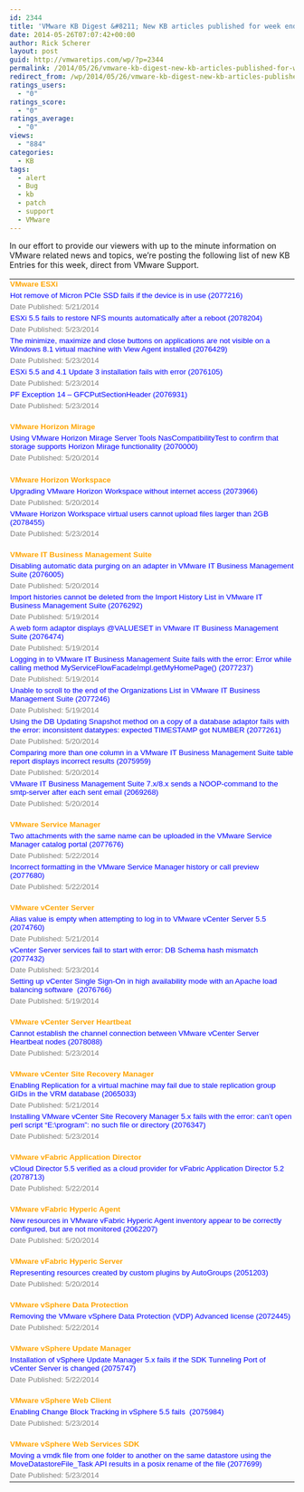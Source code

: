 ```yaml
---
id: 2344
title: 'VMware KB Digest &#8211; New KB articles published for week ending 5/17/14'
date: 2014-05-26T07:07:42+00:00
author: Rick Scherer
layout: post
guid: http://vmwaretips.com/wp/?p=2344
permalink: /2014/05/26/vmware-kb-digest-new-kb-articles-published-for-week-ending-51714-2/
redirect_from: /wp/2014/05/26/vmware-kb-digest-new-kb-articles-published-for-week-ending-51714-2/
ratings_users:
  - "0"
ratings_score:
  - "0"
ratings_average:
  - "0"
views:
  - "884"
categories:
  - KB
tags:
  - alert
  - Bug
  - kb
  - patch
  - support
  - VMware
---
```

In our effort to provide our viewers with up to the minute information on VMware related news and topics, we&#8217;re posting the following list of new KB Entries for this week, direct from VMware Support.

<!--more-->

<table style="border-collapse: collapse;" width="726" border="0" cellspacing="0" cellpadding="0">
  <colgroup> <col style="width: 545pt; mso-width-source: userset; mso-width-alt: 26587;" width="727" /></colgroup> <tr style="height: 12.75pt;">
    <td class="xl65" style="vertical-align: top; padding-top: 1px; padding-left: 1px; padding-right: 1px;" dir="ltr" width="724" height="17">
      <span style="font-family: Arial;"><span style="font-size: 10pt; color: #ffa500;"><strong>VMware ESXi</strong></span></span>
    </td>
  </tr>
  
  <tr style="height: 12.75pt;">
    <td class="xl66" style="vertical-align: top; padding-top: 1px; padding-left: 1px; padding-right: 1px;" dir="ltr" width="724" height="17">
      <a style="href: &quot;http://bit.ly/1tduRFb;"><span style="mso-generic-font-family: auto; mso-font-charset: 1;"><span style="font-family: Arial;"><span style="font-size: 10pt; color: #0000ff;"><span style="text-decoration: none;">Hot remove of Micron PCIe SSD fails if the device is in use (2077216)</span></span></span></span></a>
    </td>
  </tr>
  
  <tr style="height: 12.75pt;">
    <td class="xl67" style="vertical-align: top; padding-top: 1px; padding-left: 1px; padding-right: 1px;" dir="ltr" width="724" height="17">
      <span style="font-family: Arial;"><span style="font-size: 10pt; color: #808080;">Date Published: 5/21/2014</span></span>
    </td>
  </tr>
  
  <tr style="height: 12.75pt;">
    <td class="xl66" style="vertical-align: top; padding-top: 1px; padding-left: 1px; padding-right: 1px;" dir="ltr" width="724" height="17">
      <a style="href: &quot;http://bit.ly/1jRec9q;"><span style="mso-generic-font-family: auto; mso-font-charset: 1;"><span style="font-family: Arial;"><span style="font-size: 10pt; color: #0000ff;"><span style="text-decoration: none;">ESXi 5.5 fails to restore NFS mounts automatically after a reboot (2078204)</span></span></span></span></a>
    </td>
  </tr>
  
  <tr style="height: 12.75pt;">
    <td class="xl67" style="vertical-align: top; padding-top: 1px; padding-left: 1px; padding-right: 1px;" dir="ltr" width="724" height="17">
      <span style="font-family: Arial;"><span style="font-size: 10pt; color: #808080;">Date Published: 5/23/2014</span></span>
    </td>
  </tr>
  
  <tr style="height: 25.5pt;">
    <td class="xl66" style="vertical-align: top; padding-top: 1px; padding-left: 1px; padding-right: 1px;" dir="ltr" width="724" height="34">
      <a style="href: &quot;http://bit.ly/1tduQkt;"><span style="mso-generic-font-family: auto; mso-font-charset: 1;"><span style="font-family: Arial;"><span style="font-size: 10pt; color: #0000ff;"><span style="text-decoration: none;">The minimize, maximize and close buttons on applications are not visible on a Windows 8.1 virtual machine with View Agent installed (2076429)</span></span></span></span></a>
    </td>
  </tr>
  
  <tr style="height: 12.75pt;">
    <td class="xl67" style="vertical-align: top; padding-top: 1px; padding-left: 1px; padding-right: 1px;" dir="ltr" width="724" height="17">
      <span style="font-family: Arial;"><span style="font-size: 10pt; color: #808080;">Date Published: 5/23/2014</span></span>
    </td>
  </tr>
  
  <tr style="height: 12.75pt;">
    <td class="xl66" style="vertical-align: top; padding-top: 1px; padding-left: 1px; padding-right: 1px;" dir="ltr" width="724" height="17">
      <a style="href: &quot;http://bit.ly/1jRec9t;"><span style="mso-generic-font-family: auto; mso-font-charset: 1;"><span style="font-family: Arial;"><span style="font-size: 10pt; color: #0000ff;"><span style="text-decoration: none;">ESXi 5.5 and 4.1 Update 3 installation fails with error (2076105)</span></span></span></span></a>
    </td>
  </tr>
  
  <tr style="height: 12.75pt;">
    <td class="xl67" style="vertical-align: top; padding-top: 1px; padding-left: 1px; padding-right: 1px;" dir="ltr" width="724" height="17">
      <span style="font-family: Arial;"><span style="font-size: 10pt; color: #808080;">Date Published: 5/23/2014</span></span>
    </td>
  </tr>
  
  <tr style="height: 12.75pt;">
    <td class="xl66" style="vertical-align: top; padding-top: 1px; padding-left: 1px; padding-right: 1px;" dir="ltr" width="724" height="17">
      <a style="href: &quot;http://bit.ly/1tduRVs;"><span style="mso-generic-font-family: auto; mso-font-charset: 1;"><span style="font-family: Arial;"><span style="font-size: 10pt; color: #0000ff;"><span style="text-decoration: none;">PF Exception 14 – GFCPutSectionHeader (2076931)</span></span></span></span></a>
    </td>
  </tr>
  
  <tr style="height: 12.75pt;">
    <td class="xl67" style="vertical-align: top; padding-top: 1px; padding-left: 1px; padding-right: 1px;" dir="ltr" width="724" height="17">
      <span style="font-family: Arial;"><span style="font-size: 10pt; color: #808080;">Date Published: 5/23/2014</span></span>
    </td>
  </tr>
  
  <tr style="height: 12.75pt;">
    <td class="xl67" style="vertical-align: top; padding-top: 1px; padding-left: 1px; padding-right: 1px;" dir="ltr" width="724" height="17">
    </td>
  </tr>
  
  <tr style="height: 14.25pt; mso-height-source: userset;">
    <td class="xl65" style="vertical-align: top; padding-top: 1px; padding-left: 1px; padding-right: 1px;" dir="ltr" width="724" height="19">
      <span style="font-family: Arial;"><span style="font-size: 10pt; color: #ffa500;"><strong>VMware Horizon Mirage</strong></span></span>
    </td>
  </tr>
  
  <tr style="height: 14.25pt; mso-height-source: userset;">
    <td class="xl66" style="vertical-align: top; padding-top: 1px; padding-left: 1px; padding-right: 1px;" dir="ltr" width="724" height="19">
      <a style="href: &quot;http://bit.ly/1jRec9x;"><span style="mso-generic-font-family: auto; mso-font-charset: 1;"><span style="font-family: Arial;"><span style="font-size: 10pt; color: #0000ff;"><span style="text-decoration: none;">Using VMware Horizon Mirage Server Tools NasCompatibilityTest to confirm that storage supports Horizon Mirage functionality (2070000)</span></span></span></span></a>
    </td>
  </tr>
  
  <tr style="height: 14.25pt; mso-height-source: userset;">
    <td class="xl67" style="vertical-align: top; padding-top: 1px; padding-left: 1px; padding-right: 1px;" dir="ltr" width="724" height="19">
      <span style="font-family: Arial;"><span style="font-size: 10pt; color: #808080;">Date Published: 5/20/2014</span></span>
    </td>
  </tr>
  
  <tr style="height: 14.25pt; mso-height-source: userset;">
    <td class="xl67" style="vertical-align: top; padding-top: 1px; padding-left: 1px; padding-right: 1px;" dir="ltr" width="724" height="19">
    </td>
  </tr>
  
  <tr style="height: 14.25pt; mso-height-source: userset;">
    <td class="xl65" style="vertical-align: top; padding-top: 1px; padding-left: 1px; padding-right: 1px;" dir="ltr" width="724" height="19">
      <span style="font-family: Arial;"><span style="font-size: 10pt; color: #ffa500;"><strong>VMware Horizon Workspace</strong></span></span>
    </td>
  </tr>
  
  <tr style="height: 14.25pt; mso-height-source: userset;">
    <td class="xl66" style="vertical-align: top; padding-top: 1px; padding-left: 1px; padding-right: 1px;" dir="ltr" width="724" height="19">
      <a style="href: &quot;http://bit.ly/1tduQkv;"><span style="mso-generic-font-family: auto; mso-font-charset: 1;"><span style="font-family: Arial;"><span style="font-size: 10pt; color: #0000ff;"><span style="text-decoration: none;">Upgrading VMware Horizon Workspace without internet access (2073966)</span></span></span></span></a>
    </td>
  </tr>
  
  <tr style="height: 14.25pt; mso-height-source: userset;">
    <td class="xl67" style="vertical-align: top; padding-top: 1px; padding-left: 1px; padding-right: 1px;" dir="ltr" width="724" height="19">
      <span style="font-family: Arial;"><span style="font-size: 10pt; color: #808080;">Date Published: 5/20/2014</span></span>
    </td>
  </tr>
  
  <tr style="height: 12.75pt;">
    <td class="xl66" style="vertical-align: top; padding-top: 1px; padding-left: 1px; padding-right: 1px;" dir="ltr" width="724" height="17">
      <a style="href: &quot;http://bit.ly/1jReahO;"><span style="mso-generic-font-family: auto; mso-font-charset: 1;"><span style="font-family: Arial;"><span style="font-size: 10pt; color: #0000ff;"><span style="text-decoration: none;">VMware Horizon Workspace virtual users cannot upload files larger than 2GB (2078455)</span></span></span></span></a>
    </td>
  </tr>
  
  <tr style="height: 12.75pt;">
    <td class="xl67" style="vertical-align: top; padding-top: 1px; padding-left: 1px; padding-right: 1px;" dir="ltr" width="724" height="17">
      <span style="font-family: Arial;"><span style="font-size: 10pt; color: #808080;">Date Published: 5/23/2014</span></span>
    </td>
  </tr>
  
  <tr style="height: 12.75pt;">
    <td class="xl67" style="vertical-align: top; padding-top: 1px; padding-left: 1px; padding-right: 1px;" dir="ltr" width="724" height="17">
    </td>
  </tr>
  
  <tr style="height: 12.75pt;">
    <td class="xl65" style="vertical-align: top; padding-top: 1px; padding-left: 1px; padding-right: 1px;" dir="ltr" width="724" height="17">
      <span style="font-family: Arial;"><span style="font-size: 10pt; color: #ffa500;"><strong>VMware IT Business Management Suite</strong></span></span>
    </td>
  </tr>
  
  <tr style="height: 12.75pt;">
    <td class="xl66" style="vertical-align: top; padding-top: 1px; padding-left: 1px; padding-right: 1px;" dir="ltr" width="724" height="17">
      <a style="href: &quot;http://bit.ly/1tduQkA;"><span style="mso-generic-font-family: auto; mso-font-charset: 1;"><span style="font-family: Arial;"><span style="font-size: 10pt; color: #0000ff;"><span style="text-decoration: none;">Disabling automatic data purging on an adapter in VMware IT Business Management Suite (2076005)</span></span></span></span></a>
    </td>
  </tr>
  
  <tr style="height: 12.75pt;">
    <td class="xl67" style="vertical-align: top; padding-top: 1px; padding-left: 1px; padding-right: 1px;" dir="ltr" width="724" height="17">
      <span style="font-family: Arial;"><span style="font-size: 10pt; color: #808080;">Date Published: 5/20/2014</span></span>
    </td>
  </tr>
  
  <tr style="height: 12.75pt;">
    <td class="xl66" style="vertical-align: top; padding-top: 1px; padding-left: 1px; padding-right: 1px;" dir="ltr" width="724" height="17">
      <a style="href: &quot;http://bit.ly/1jReahT;"><span style="mso-generic-font-family: auto; mso-font-charset: 1;"><span style="font-family: Arial;"><span style="font-size: 10pt; color: #0000ff;"><span style="text-decoration: none;">Import histories cannot be deleted from the Import History List in VMware IT Business Management Suite (2076292)</span></span></span></span></a>
    </td>
  </tr>
  
  <tr style="height: 12.75pt;">
    <td class="xl67" style="vertical-align: top; padding-top: 1px; padding-left: 1px; padding-right: 1px;" dir="ltr" width="724" height="17">
      <span style="font-family: Arial;"><span style="font-size: 10pt; color: #808080;">Date Published: 5/19/2014</span></span>
    </td>
  </tr>
  
  <tr style="height: 12.75pt;">
    <td class="xl66" style="vertical-align: top; padding-top: 1px; padding-left: 1px; padding-right: 1px;" dir="ltr" width="724" height="17">
      <a style="href: &quot;http://bit.ly/1tduTg0;"><span style="mso-generic-font-family: auto; mso-font-charset: 1;"><span style="font-family: Arial;"><span style="font-size: 10pt; color: #0000ff;"><span style="text-decoration: none;">A web form adaptor displays @VALUESET in VMware IT Business Management Suite (2076474)</span></span></span></span></a>
    </td>
  </tr>
  
  <tr style="height: 12.75pt;">
    <td class="xl67" style="vertical-align: top; padding-top: 1px; padding-left: 1px; padding-right: 1px;" dir="ltr" width="724" height="17">
      <span style="font-family: Arial;"><span style="font-size: 10pt; color: #808080;">Date Published: 5/19/2014</span></span>
    </td>
  </tr>
  
  <tr style="height: 25.5pt;">
    <td class="xl66" style="vertical-align: top; padding-top: 1px; padding-left: 1px; padding-right: 1px;" dir="ltr" width="724" height="34">
      <a style="href: &quot;http://bit.ly/1jRecpV;"><span style="mso-generic-font-family: auto; mso-font-charset: 1;"><span style="font-family: Arial;"><span style="font-size: 10pt; color: #0000ff;"><span style="text-decoration: none;">Logging in to VMware IT Business Management Suite fails with the error: Error while calling method MyServiceFlowFacadeImpl.getMyHomePage() (2077237)</span></span></span></span></a>
    </td>
  </tr>
  
  <tr style="height: 12.75pt;">
    <td class="xl67" style="vertical-align: top; padding-top: 1px; padding-left: 1px; padding-right: 1px;" dir="ltr" width="724" height="17">
      <span style="font-family: Arial;"><span style="font-size: 10pt; color: #808080;">Date Published: 5/19/2014</span></span>
    </td>
  </tr>
  
  <tr style="height: 12.75pt;">
    <td class="xl66" style="vertical-align: top; padding-top: 1px; padding-left: 1px; padding-right: 1px;" dir="ltr" width="724" height="17">
      <a style="href: &quot;http://bit.ly/1tduTg2;"><span style="mso-generic-font-family: auto; mso-font-charset: 1;"><span style="font-family: Arial;"><span style="font-size: 10pt; color: #0000ff;"><span style="text-decoration: none;">Unable to scroll to the end of the Organizations List in VMware IT Business Management Suite (2077246)</span></span></span></span></a>
    </td>
  </tr>
  
  <tr style="height: 12.75pt;">
    <td class="xl67" style="vertical-align: top; padding-top: 1px; padding-left: 1px; padding-right: 1px;" dir="ltr" width="724" height="17">
      <span style="font-family: Arial;"><span style="font-size: 10pt; color: #808080;">Date Published: 5/19/2014</span></span>
    </td>
  </tr>
  
  <tr style="height: 25.5pt;">
    <td class="xl66" style="vertical-align: top; padding-top: 1px; padding-left: 1px; padding-right: 1px;" dir="ltr" width="724" height="34">
      <a style="href: &quot;http://bit.ly/1jRecpX;"><span style="mso-generic-font-family: auto; mso-font-charset: 1;"><span style="font-family: Arial;"><span style="font-size: 10pt; color: #0000ff;"><span style="text-decoration: none;">Using the DB Updating Snapshot method on a copy of a database adaptor fails with the error: inconsistent datatypes: expected TIMESTAMP got NUMBER (2077261)</span></span></span></span></a>
    </td>
  </tr>
  
  <tr style="height: 12.75pt;">
    <td class="xl67" style="vertical-align: top; padding-top: 1px; padding-left: 1px; padding-right: 1px;" dir="ltr" width="724" height="17">
      <span style="font-family: Arial;"><span style="font-size: 10pt; color: #808080;">Date Published: 5/20/2014</span></span>
    </td>
  </tr>
  
  <tr style="height: 25.5pt;">
    <td class="xl66" style="vertical-align: top; padding-top: 1px; padding-left: 1px; padding-right: 1px;" dir="ltr" width="724" height="34">
      <a style="href: &quot;http://bit.ly/1tduTg7;"><span style="mso-generic-font-family: auto; mso-font-charset: 1;"><span style="font-family: Arial;"><span style="font-size: 10pt; color: #0000ff;"><span style="text-decoration: none;">Comparing more than one column in a VMware IT Business Management Suite table report displays incorrect results (2075959)</span></span></span></span></a>
    </td>
  </tr>
  
  <tr style="height: 12.75pt;">
    <td class="xl67" style="vertical-align: top; padding-top: 1px; padding-left: 1px; padding-right: 1px;" dir="ltr" width="724" height="17">
      <span style="font-family: Arial;"><span style="font-size: 10pt; color: #808080;">Date Published: 5/20/2014</span></span>
    </td>
  </tr>
  
  <tr style="height: 25.5pt;">
    <td class="xl66" style="vertical-align: top; padding-top: 1px; padding-left: 1px; padding-right: 1px;" dir="ltr" width="724" height="34">
      <a style="href: &quot;http://bit.ly/1jReayb;"><span style="mso-generic-font-family: auto; mso-font-charset: 1;"><span style="font-family: Arial;"><span style="font-size: 10pt; color: #0000ff;"><span style="text-decoration: none;">VMware IT Business Management Suite 7.x/8.x sends a NOOP-command to the smtp-server after each sent email (2069268)</span></span></span></span></a>
    </td>
  </tr>
  
  <tr style="height: 12.75pt;">
    <td class="xl67" style="vertical-align: top; padding-top: 1px; padding-left: 1px; padding-right: 1px;" dir="ltr" width="724" height="17">
      <span style="font-family: Arial;"><span style="font-size: 10pt; color: #808080;">Date Published: 5/20/2014</span></span>
    </td>
  </tr>
  
  <tr style="height: 12.75pt;">
    <td class="xl67" style="vertical-align: top; padding-top: 1px; padding-left: 1px; padding-right: 1px;" dir="ltr" width="724" height="17">
    </td>
  </tr>
  
  <tr style="height: 12.75pt;">
    <td class="xl65" style="vertical-align: top; padding-top: 1px; padding-left: 1px; padding-right: 1px;" dir="ltr" width="724" height="17">
      <span style="font-family: Arial;"><span style="color: #ffa500;"><strong><span style="font-size: 10pt;">VMware Service Manager</span><span style="mso-spacerun: yes;"><span style="font-size: 10pt;"> </span></span></strong></span></span>
    </td>
  </tr>
  
  <tr style="height: 12.75pt;">
    <td class="xl66" style="vertical-align: top; padding-top: 1px; padding-left: 1px; padding-right: 1px;" dir="ltr" width="724" height="17">
      <a style="href: &quot;http://bit.ly/1jReayd;"><span style="mso-generic-font-family: auto; mso-font-charset: 1;"><span style="font-family: Arial;"><span style="font-size: 10pt; color: #0000ff;"><span style="text-decoration: none;">Two attachments with the same name can be uploaded in the VMware Service Manager catalog portal (2077676)</span></span></span></span></a>
    </td>
  </tr>
  
  <tr style="height: 12.75pt;">
    <td class="xl67" style="vertical-align: top; padding-top: 1px; padding-left: 1px; padding-right: 1px;" dir="ltr" width="724" height="17">
      <span style="font-family: Arial;"><span style="font-size: 10pt; color: #808080;">Date Published: 5/22/2014</span></span>
    </td>
  </tr>
  
  <tr style="height: 12.75pt;">
    <td class="xl66" style="vertical-align: top; padding-top: 1px; padding-left: 1px; padding-right: 1px;" dir="ltr" width="724" height="17">
      <a style="href: &quot;http://bit.ly/1tduTgb;"><span style="mso-generic-font-family: auto; mso-font-charset: 1;"><span style="font-family: Arial;"><span style="font-size: 10pt; color: #0000ff;"><span style="text-decoration: none;">Incorrect formatting in the VMware Service Manager history or call preview (2077680)</span></span></span></span></a>
    </td>
  </tr>
  
  <tr style="height: 12.75pt;">
    <td class="xl67" style="vertical-align: top; padding-top: 1px; padding-left: 1px; padding-right: 1px;" dir="ltr" width="724" height="17">
      <span style="font-family: Arial;"><span style="font-size: 10pt; color: #808080;">Date Published: 5/22/2014</span></span>
    </td>
  </tr>
  
  <tr style="height: 12.75pt;">
    <td class="xl67" style="vertical-align: top; padding-top: 1px; padding-left: 1px; padding-right: 1px;" dir="ltr" width="724" height="17">
    </td>
  </tr>
  
  <tr style="height: 12.75pt;">
    <td class="xl65" style="vertical-align: top; padding-top: 1px; padding-left: 1px; padding-right: 1px;" dir="ltr" width="724" height="17">
      <span style="font-family: Arial;"><span style="font-size: 10pt; color: #ffa500;"><strong>VMware vCenter Server</strong></span></span>
    </td>
  </tr>
  
  <tr style="height: 12.75pt;">
    <td class="xl66" style="vertical-align: top; padding-top: 1px; padding-left: 1px; padding-right: 1px;" dir="ltr" width="724" height="17">
      <a style="href: &quot;http://bit.ly/1jReayh;"><span style="mso-generic-font-family: auto; mso-font-charset: 1;"><span style="font-family: Arial;"><span style="font-size: 10pt; color: #0000ff;"><span style="text-decoration: none;">Alias value is empty when attempting to log in to VMware vCenter Server 5.5 (2074760)</span></span></span></span></a>
    </td>
  </tr>
  
  <tr style="height: 12.75pt;">
    <td class="xl67" style="vertical-align: top; padding-top: 1px; padding-left: 1px; padding-right: 1px;" dir="ltr" width="724" height="17">
      <span style="font-family: Arial;"><span style="font-size: 10pt; color: #808080;">Date Published: 5/21/2014</span></span>
    </td>
  </tr>
  
  <tr style="height: 12.75pt;">
    <td class="xl66" style="vertical-align: top; padding-top: 1px; padding-left: 1px; padding-right: 1px;" dir="ltr" width="724" height="17">
      <a style="href: &quot;http://bit.ly/1jReayl;"><span style="mso-generic-font-family: auto; mso-font-charset: 1;"><span style="font-family: Arial;"><span style="font-size: 10pt; color: #0000ff;"><span style="text-decoration: none;">vCenter Server services fail to start with error: DB Schema hash mismatch (2077432)</span></span></span></span></a>
    </td>
  </tr>
  
  <tr style="height: 12.75pt;">
    <td class="xl67" style="vertical-align: top; padding-top: 1px; padding-left: 1px; padding-right: 1px;" dir="ltr" width="724" height="17">
      <span style="font-family: Arial;"><span style="font-size: 10pt; color: #808080;">Date Published: 5/23/2014</span></span>
    </td>
  </tr>
  
  <tr style="height: 12.75pt;">
    <td class="xl66" style="vertical-align: top; padding-top: 1px; padding-left: 1px; padding-right: 1px;" dir="ltr" width="724" height="17">
      <a style="href: &quot;http://bit.ly/1jReayp;"><span style="mso-generic-font-family: auto; mso-font-charset: 1;"><span style="font-family: Arial;"><span style="font-size: 10pt; color: #0000ff;"><span style="text-decoration: none;">Setting up vCenter Single Sign-On in high availability mode with an Apache load balancing software<span style="mso-spacerun: yes;">  </span>(2076766)</span></span></span></span></a>
    </td>
  </tr>
  
  <tr style="height: 12.75pt;">
    <td class="xl67" style="vertical-align: top; padding-top: 1px; padding-left: 1px; padding-right: 1px;" dir="ltr" width="724" height="17">
      <span style="font-family: Arial;"><span style="font-size: 10pt; color: #808080;">Date Published: 5/19/2014</span></span>
    </td>
  </tr>
  
  <tr style="height: 12.75pt;">
    <td class="xl67" style="vertical-align: top; padding-top: 1px; padding-left: 1px; padding-right: 1px;" dir="ltr" width="724" height="17">
    </td>
  </tr>
  
  <tr style="height: 12.75pt;">
    <td class="xl65" style="vertical-align: top; padding-top: 1px; padding-left: 1px; padding-right: 1px;" dir="ltr" width="724" height="17">
      <span style="font-family: Arial;"><span style="font-size: 10pt; color: #ffa500;"><strong>VMware vCenter Server Heartbeat</strong></span></span>
    </td>
  </tr>
  
  <tr style="height: 12.75pt;">
    <td class="xl66" style="vertical-align: top; padding-top: 1px; padding-left: 1px; padding-right: 1px;" dir="ltr" width="724" height="17">
      <a style="href: &quot;http://bit.ly/1tduRVJ;"><span style="mso-generic-font-family: auto; mso-font-charset: 1;"><span style="font-family: Arial;"><span style="font-size: 10pt; color: #0000ff;"><span style="text-decoration: none;">Cannot establish the channel connection between VMware vCenter Server Heartbeat nodes (2078088)</span></span></span></span></a>
    </td>
  </tr>
  
  <tr style="height: 12.75pt;">
    <td class="xl67" style="vertical-align: top; padding-top: 1px; padding-left: 1px; padding-right: 1px;" dir="ltr" width="724" height="17">
      <span style="font-family: Arial;"><span style="font-size: 10pt; color: #808080;">Date Published: 5/23/2014</span></span>
    </td>
  </tr>
  
  <tr style="height: 12.75pt;">
    <td class="xl67" style="vertical-align: top; padding-top: 1px; padding-left: 1px; padding-right: 1px;" dir="ltr" width="724" height="17">
    </td>
  </tr>
  
  <tr style="height: 12.75pt;">
    <td class="xl65" style="vertical-align: top; padding-top: 1px; padding-left: 1px; padding-right: 1px;" dir="ltr" width="724" height="17">
      <span style="font-family: Arial;"><span style="font-size: 10pt; color: #ffa500;"><strong>VMware vCenter Site Recovery Manager</strong></span></span>
    </td>
  </tr>
  
  <tr style="height: 12.75pt;">
    <td class="xl66" style="vertical-align: top; padding-top: 1px; padding-left: 1px; padding-right: 1px;" dir="ltr" width="724" height="17">
      <a style="href: &quot;http://bit.ly/1tduTwx;"><span style="mso-generic-font-family: auto; mso-font-charset: 1;"><span style="font-family: Arial;"><span style="font-size: 10pt; color: #0000ff;"><span style="text-decoration: none;">Enabling Replication for a virtual machine may fail due to stale replication group GIDs in the VRM database (2065033)</span></span></span></span></a>
    </td>
  </tr>
  
  <tr style="height: 12.75pt;">
    <td class="xl67" style="vertical-align: top; padding-top: 1px; padding-left: 1px; padding-right: 1px;" dir="ltr" width="724" height="17">
      <span style="font-family: Arial;"><span style="font-size: 10pt; color: #808080;">Date Published: 5/21/2014</span></span>
    </td>
  </tr>
  
  <tr style="height: 25.5pt;">
    <td class="xl66" style="vertical-align: top; padding-top: 1px; padding-left: 1px; padding-right: 1px;" dir="ltr" width="724" height="34">
      <a style="href: &quot;http://bit.ly/1jRecGi;"><span style="mso-generic-font-family: auto; mso-font-charset: 1;"><span style="font-family: Arial;"><span style="font-size: 10pt; color: #0000ff;"><span style="text-decoration: none;">Installing VMware vCenter Site Recovery Manager 5.x fails with the error: can’t open perl script “E:\program”: no such file or directory (2076347)</span></span></span></span></a>
    </td>
  </tr>
  
  <tr style="height: 12.75pt;">
    <td class="xl67" style="vertical-align: top; padding-top: 1px; padding-left: 1px; padding-right: 1px;" dir="ltr" width="724" height="17">
      <span style="font-family: Arial;"><span style="font-size: 10pt; color: #808080;">Date Published: 5/23/2014</span></span>
    </td>
  </tr>
  
  <tr style="height: 12.75pt;">
    <td class="xl67" style="vertical-align: top; padding-top: 1px; padding-left: 1px; padding-right: 1px;" dir="ltr" width="724" height="17">
    </td>
  </tr>
  
  <tr style="height: 12.75pt;">
    <td class="xl65" style="vertical-align: top; padding-top: 1px; padding-left: 1px; padding-right: 1px;" dir="ltr" width="724" height="17">
      <span style="font-family: Arial;"><span style="color: #ffa500;"><strong><span style="font-size: 10pt;">VMware vFabric Application Director</span><span style="mso-spacerun: yes;"><span style="font-size: 10pt;"> </span></span></strong></span></span>
    </td>
  </tr>
  
  <tr style="height: 12.75pt;">
    <td class="xl66" style="vertical-align: top; padding-top: 1px; padding-left: 1px; padding-right: 1px;" dir="ltr" width="724" height="17">
      <a style="href: &quot;http://bit.ly/1tduTwz;"><span style="mso-generic-font-family: auto; mso-font-charset: 1;"><span style="font-family: Arial;"><span style="font-size: 10pt; color: #0000ff;"><span style="text-decoration: none;">vCloud Director 5.5 verified as a cloud provider for vFabric Application Director 5.2 (2078713)</span></span></span></span></a>
    </td>
  </tr>
  
  <tr style="height: 12.75pt;">
    <td class="xl67" style="vertical-align: top; padding-top: 1px; padding-left: 1px; padding-right: 1px;" dir="ltr" width="724" height="17">
      <span style="font-family: Arial;"><span style="font-size: 10pt; color: #808080;">Date Published: 5/22/2014</span></span>
    </td>
  </tr>
  
  <tr style="height: 12.75pt;">
    <td class="xl67" style="vertical-align: top; padding-top: 1px; padding-left: 1px; padding-right: 1px;" dir="ltr" width="724" height="17">
    </td>
  </tr>
  
  <tr style="height: 12.75pt;">
    <td class="xl65" style="vertical-align: top; padding-top: 1px; padding-left: 1px; padding-right: 1px;" dir="ltr" width="724" height="17">
      <span style="font-family: Arial;"><span style="color: #ffa500;"><strong><span style="font-size: 10pt;">VMware vFabric Hyperic Agent</span><span style="mso-spacerun: yes;"><span style="font-size: 10pt;"> </span></span></strong></span></span>
    </td>
  </tr>
  
  <tr style="height: 15pt; mso-height-source: userset;">
    <td class="xl66" style="vertical-align: top; padding-top: 1px; padding-left: 1px; padding-right: 1px;" dir="ltr" width="724" height="20">
      <a style="href: &quot;http://bit.ly/1jRecGk;"><span style="mso-generic-font-family: auto; mso-font-charset: 1;"><span style="font-family: Arial;"><span style="font-size: 10pt; color: #0000ff;"><span style="text-decoration: none;">New resources in VMware vFabric Hyperic Agent inventory appear to be correctly configured, but are not monitored (2062207)</span></span></span></span></a>
    </td>
  </tr>
  
  <tr style="height: 12.75pt;">
    <td class="xl67" style="vertical-align: top; padding-top: 1px; padding-left: 1px; padding-right: 1px;" dir="ltr" width="724" height="17">
      <span style="font-family: Arial;"><span style="font-size: 10pt; color: #808080;">Date Published: 5/20/2014</span></span>
    </td>
  </tr>
  
  <tr style="height: 12.75pt;">
    <td class="xl67" style="vertical-align: top; padding-top: 1px; padding-left: 1px; padding-right: 1px;" dir="ltr" width="724" height="17">
    </td>
  </tr>
  
  <tr style="height: 12.75pt;">
    <td class="xl65" style="vertical-align: top; padding-top: 1px; padding-left: 1px; padding-right: 1px;" dir="ltr" width="724" height="17">
      <span style="font-family: Arial;"><span style="font-size: 10pt; color: #ffa500;"><strong>VMware vFabric Hyperic Server</strong></span></span>
    </td>
  </tr>
  
  <tr style="height: 12.75pt;">
    <td class="xl66" style="vertical-align: top; padding-top: 1px; padding-left: 1px; padding-right: 1px;" dir="ltr" width="724" height="17">
      <a style="href: &quot;http://bit.ly/1tduTwD;"><span style="mso-generic-font-family: auto; mso-font-charset: 1;"><span style="font-family: Arial;"><span style="font-size: 10pt; color: #0000ff;"><span style="text-decoration: none;">Representing resources created by custom plugins by AutoGroups (2051203)</span></span></span></span></a>
    </td>
  </tr>
  
  <tr style="height: 12.75pt;">
    <td class="xl67" style="vertical-align: top; padding-top: 1px; padding-left: 1px; padding-right: 1px;" dir="ltr" width="724" height="17">
      <span style="font-family: Arial;"><span style="font-size: 10pt; color: #808080;">Date Published: 5/20/2014</span></span>
    </td>
  </tr>
  
  <tr style="height: 12.75pt;">
    <td class="xl67" style="vertical-align: top; padding-top: 1px; padding-left: 1px; padding-right: 1px;" dir="ltr" width="724" height="17">
    </td>
  </tr>
  
  <tr style="height: 12.75pt;">
    <td class="xl65" style="vertical-align: top; padding-top: 1px; padding-left: 1px; padding-right: 1px;" dir="ltr" width="724" height="17">
      <span style="font-family: Arial;"><span style="color: #ffa500;"><strong><span style="font-size: 10pt;">VMware vSphere Data Protection</span><span style="mso-spacerun: yes;"><span style="font-size: 10pt;"> </span></span></strong></span></span>
    </td>
  </tr>
  
  <tr style="height: 12.75pt;">
    <td class="xl66" style="vertical-align: top; padding-top: 1px; padding-left: 1px; padding-right: 1px;" dir="ltr" width="724" height="17">
      <a style="href: &quot;http://bit.ly/1jRecGm;"><span style="mso-generic-font-family: auto; mso-font-charset: 1;"><span style="font-family: Arial;"><span style="font-size: 10pt; color: #0000ff;"><span style="text-decoration: none;">Removing the VMware vSphere Data Protection (VDP) Advanced license (2072445)</span></span></span></span></a>
    </td>
  </tr>
  
  <tr style="height: 12.75pt;">
    <td class="xl67" style="vertical-align: top; padding-top: 1px; padding-left: 1px; padding-right: 1px;" dir="ltr" width="724" height="17">
      <span style="font-family: Arial;"><span style="font-size: 10pt; color: #808080;">Date Published: 5/22/2014</span></span>
    </td>
  </tr>
  
  <tr style="height: 12.75pt;">
    <td class="xl67" style="vertical-align: top; padding-top: 1px; padding-left: 1px; padding-right: 1px;" dir="ltr" width="724" height="17">
    </td>
  </tr>
  
  <tr style="height: 12.75pt;">
    <td class="xl65" style="vertical-align: top; padding-top: 1px; padding-left: 1px; padding-right: 1px;" dir="ltr" width="724" height="17">
      <span style="font-family: Arial;"><span style="color: #ffa500;"><strong><span style="font-size: 10pt;">VMware vSphere Update Manager</span><span style="mso-spacerun: yes;"><span style="font-size: 10pt;"> </span></span></strong></span></span>
    </td>
  </tr>
  
  <tr style="height: 12.75pt;">
    <td class="xl66" style="vertical-align: top; padding-top: 1px; padding-left: 1px; padding-right: 1px;" dir="ltr" width="724" height="17">
      <a style="href: &quot;http://bit.ly/1tduSc1;"><span style="mso-generic-font-family: auto; mso-font-charset: 1;"><span style="font-family: Arial;"><span style="font-size: 10pt; color: #0000ff;"><span style="text-decoration: none;">Installation of vSphere Update Manager 5.x fails if the SDK Tunneling Port of vCenter Server is changed (2075747)</span></span></span></span></a>
    </td>
  </tr>
  
  <tr style="height: 12.75pt;">
    <td class="xl67" style="vertical-align: top; padding-top: 1px; padding-left: 1px; padding-right: 1px;" dir="ltr" width="724" height="17">
      <span style="font-family: Arial;"><span style="font-size: 10pt; color: #808080;">Date Published: 5/22/2014</span></span>
    </td>
  </tr>
  
  <tr style="height: 12.75pt;">
    <td class="xl67" style="vertical-align: top; padding-top: 1px; padding-left: 1px; padding-right: 1px;" dir="ltr" width="724" height="17">
    </td>
  </tr>
  
  <tr style="height: 12.75pt;">
    <td class="xl65" style="vertical-align: top; padding-top: 1px; padding-left: 1px; padding-right: 1px;" dir="ltr" width="724" height="17">
      <span style="font-family: Arial;"><span style="font-size: 10pt; color: #ffa500;"><strong>VMware vSphere Web Client</strong></span></span>
    </td>
  </tr>
  
  <tr style="height: 12.75pt;">
    <td class="xl66" style="vertical-align: top; padding-top: 1px; padding-left: 1px; padding-right: 1px;" dir="ltr" width="724" height="17">
      <a style="href: &quot;http://bit.ly/1jRecGr;"><span style="mso-generic-font-family: auto; mso-font-charset: 1;"><span style="font-family: Arial;"><span style="font-size: 10pt; color: #0000ff;"><span style="text-decoration: none;">Enabling Change Block Tracking in vSphere 5.5 fails<span style="mso-spacerun: yes;">  </span>(2075984)</span></span></span></span></a>
    </td>
  </tr>
  
  <tr style="height: 12.75pt;">
    <td class="xl67" style="vertical-align: top; padding-top: 1px; padding-left: 1px; padding-right: 1px;" dir="ltr" width="724" height="17">
      <span style="font-family: Arial;"><span style="font-size: 10pt; color: #808080;">Date Published: 5/23/2014</span></span>
    </td>
  </tr>
  
  <tr style="height: 12.75pt;">
    <td class="xl67" style="vertical-align: top; padding-top: 1px; padding-left: 1px; padding-right: 1px;" dir="ltr" width="724" height="17">
    </td>
  </tr>
  
  <tr style="height: 12.75pt;">
    <td class="xl65" style="vertical-align: top; padding-top: 1px; padding-left: 1px; padding-right: 1px;" dir="ltr" width="724" height="17">
      <span style="font-family: Arial;"><span style="color: #ffa500;"><strong><span style="font-size: 10pt;">VMware vSphere Web Services SDK</span><span style="mso-spacerun: yes;"><span style="font-size: 10pt;"> </span></span></strong></span></span>
    </td>
  </tr>
  
  <tr style="height: 25.5pt;">
    <td class="xl66" style="vertical-align: top; padding-top: 1px; padding-left: 1px; padding-right: 1px;" dir="ltr" width="724" height="34">
      <a style="href: &quot;http://bit.ly/1tduTwF;"><span style="mso-generic-font-family: auto; mso-font-charset: 1;"><span style="font-family: Arial;"><span style="font-size: 10pt; color: #0000ff;"><span style="text-decoration: none;">Moving a vmdk file from one folder to another on the same datastore using the MoveDatastoreFile_Task API results in a posix rename of the file (2077699)</span></span></span></span></a>
    </td>
  </tr>
  
  <tr style="height: 12.75pt;">
    <td class="xl67" style="vertical-align: top; padding-top: 1px; padding-left: 1px; padding-right: 1px;" dir="ltr" width="724" height="17">
      <span style="font-family: Arial;"><span style="font-size: 10pt; color: #808080;">Date Published: 5/23/2014</span></span>
    </td>
  </tr>
</table>

<div class="feedflare">
</div>